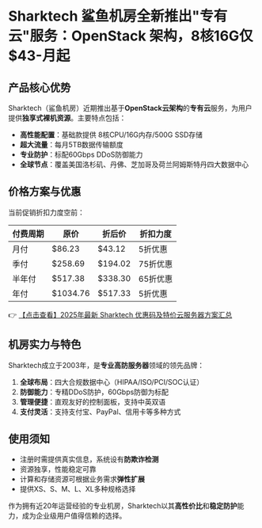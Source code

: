 # Sharktech 鲨鱼机房全新推出"专有云"服务：OpenStack 架构，8核16G仅$43-月起

## 产品核心优势

Sharktech（鲨鱼机房）近期推出基于**OpenStack云架构**的**专有云**服务，为用户提供**独享式裸机资源**。主要特点包括：

- **高性能配置**：基础款提供 8核CPU/16G内存/500G SSD存储
- **超大流量**：每月5TB数据传输额度
- **专业防护**：标配60Gbps DDoS防御能力
- **全球节点**：覆盖美国洛杉矶、丹佛、芝加哥及荷兰阿姆斯特丹四大数据中心

## 价格方案与优惠

当前促销折扣力度空前：

| 付费周期 | 原价 | 折后价 | 折扣力度 |
|---------|------|-------|---------|
| 月付    | $86.23 | $43.12 | 5折优惠 |
| 季付    | $258.69 | $194.02 | 75折优惠 |
| 半年付  | $517.38 | $338.30 | 65折优惠 |
| 年付    | $1034.76 | $517.33 | 5折优惠 |

👉 [【点击查看】2025年最新 Sharktech 优惠码及特价云服务器方案汇总](https://bit.ly/Sharktech)

## 机房实力与特色

Sharktech成立于2003年，是**专业高防服务器**领域的领先品牌：

1. **全球布局**：四大合规数据中心（HIPAA/ISO/PCI/SOC认证）
2. **防御能力**：专精DDoS防护，60Gbps防御为标配
3. **管理便捷**：直观友好的控制面板，支持中英双语
4. **支付灵活**：支持支付宝、PayPal、信用卡等多种方式

## 使用须知

- 注册时需提供真实信息，系统设有**防欺诈检测**
- 资源独享，性能稳定可靠
- 计算和存储资源可根据业务需求**弹性扩展**
- 提供XS、S、M、L、XL多种规格选择

作为拥有近20年运营经验的专业机房，Sharktech以其**高性价比**和**稳定防护**能力，成为企业级用户值得信赖的选择。